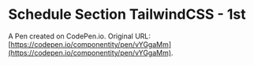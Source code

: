 # Schedule Section TailwindCSS - 1st

A Pen created on CodePen.io. Original URL: [https://codepen.io/componentity/pen/vYGgaMm](https://codepen.io/componentity/pen/vYGgaMm).


